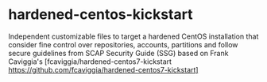 # hardened-centos-kickstart
Independent customizable files to target a hardened CentOS installation that consider fine control over repositories, accounts, partitions and follow secure guidelines from SCAP Security Guide (SSG) based on Frank Caviggia's [fcaviggia/hardened-centos7-kickstart https://github.com/fcaviggia/hardened-centos7-kickstart]

